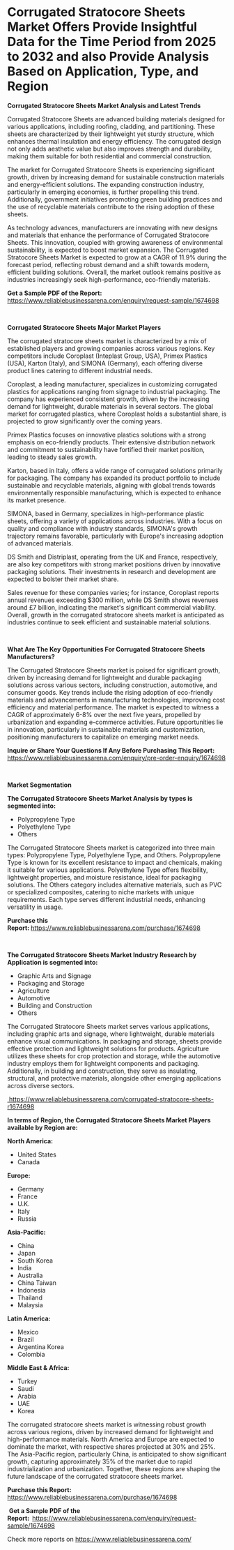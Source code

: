 <p><h1>Corrugated Stratocore Sheets Market Offers Provide Insightful Data for the Time Period from 2025 to 2032 and also Provide Analysis Based on Application, Type, and Region</h1></p><p><strong>Corrugated Stratocore Sheets Market Analysis and Latest Trends</strong></p>
<p><p>Corrugated Stratocore Sheets are advanced building materials designed for various applications, including roofing, cladding, and partitioning. These sheets are characterized by their lightweight yet sturdy structure, which enhances thermal insulation and energy efficiency. The corrugated design not only adds aesthetic value but also improves strength and durability, making them suitable for both residential and commercial construction.</p><p>The market for Corrugated Stratocore Sheets is experiencing significant growth, driven by increasing demand for sustainable construction materials and energy-efficient solutions. The expanding construction industry, particularly in emerging economies, is further propelling this trend. Additionally, government initiatives promoting green building practices and the use of recyclable materials contribute to the rising adoption of these sheets.</p><p>As technology advances, manufacturers are innovating with new designs and materials that enhance the performance of Corrugated Stratocore Sheets. This innovation, coupled with growing awareness of environmental sustainability, is expected to boost market expansion. The Corrugated Stratocore Sheets Market is expected to grow at a CAGR of 11.9% during the forecast period, reflecting robust demand and a shift towards modern, efficient building solutions. Overall, the market outlook remains positive as industries increasingly seek high-performance, eco-friendly materials.</p></p>
<p><strong>Get a Sample PDF of the Report:&nbsp;</strong> <a href="https://www.reliablebusinessarena.com/enquiry/request-sample/1674698?utm_campaign=2959&utm_medium=2&utm_source=Github&utm_content=ia&utm_term=25032025&utm_id=corrugated-stratocore-sheets">https://www.reliablebusinessarena.com/enquiry/request-sample/1674698</a></p>
<p>&nbsp;</p>
<p><strong>Corrugated Stratocore Sheets Major Market Players</strong></p>
<p><p>The corrugated stratocore sheets market is characterized by a mix of established players and growing companies across various regions. Key competitors include Coroplast (Inteplast Group, USA), Primex Plastics (USA), Karton (Italy), and SIMONA (Germany), each offering diverse product lines catering to different industrial needs.</p><p>Coroplast, a leading manufacturer, specializes in customizing corrugated plastics for applications ranging from signage to industrial packaging. The company has experienced consistent growth, driven by the increasing demand for lightweight, durable materials in several sectors. The global market for corrugated plastics, where Coroplast holds a substantial share, is projected to grow significantly over the coming years.</p><p>Primex Plastics focuses on innovative plastics solutions with a strong emphasis on eco-friendly products. Their extensive distribution network and commitment to sustainability have fortified their market position, leading to steady sales growth.</p><p>Karton, based in Italy, offers a wide range of corrugated solutions primarily for packaging. The company has expanded its product portfolio to include sustainable and recyclable materials, aligning with global trends towards environmentally responsible manufacturing, which is expected to enhance its market presence.</p><p>SIMONA, based in Germany, specializes in high-performance plastic sheets, offering a variety of applications across industries. With a focus on quality and compliance with industry standards, SIMONA's growth trajectory remains favorable, particularly with Europe's increasing adoption of advanced materials.</p><p>DS Smith and Distriplast, operating from the UK and France, respectively, are also key competitors with strong market positions driven by innovative packaging solutions. Their investments in research and development are expected to bolster their market share.</p><p>Sales revenue for these companies varies; for instance, Coroplast reports annual revenues exceeding $300 million, while DS Smith shows revenues around £7 billion, indicating the market's significant commercial viability. Overall, growth in the corrugated stratocore sheets market is anticipated as industries continue to seek efficient and sustainable material solutions.</p></p>
<p>&nbsp;</p>
<p><strong>What Are The Key Opportunities For Corrugated Stratocore Sheets Manufacturers?</strong></p>
<p><p>The Corrugated Stratocore Sheets market is poised for significant growth, driven by increasing demand for lightweight and durable packaging solutions across various sectors, including construction, automotive, and consumer goods. Key trends include the rising adoption of eco-friendly materials and advancements in manufacturing technologies, improving cost efficiency and material performance. The market is expected to witness a CAGR of approximately 6-8% over the next five years, propelled by urbanization and expanding e-commerce activities. Future opportunities lie in innovation, particularly in sustainable materials and customization, positioning manufacturers to capitalize on emerging market needs.</p></p>
<p><strong>Inquire or Share Your Questions If Any Before Purchasing This Report:</strong> <a href="https://www.reliablebusinessarena.com/enquiry/pre-order-enquiry/1674698?utm_campaign=2959&utm_medium=2&utm_source=Github&utm_content=ia&utm_term=25032025&utm_id=corrugated-stratocore-sheets">https://www.reliablebusinessarena.com/enquiry/pre-order-enquiry/1674698</a></p>
<p>&nbsp;</p>
<p><strong>Market Segmentation</strong></p>
<p><strong>The Corrugated Stratocore Sheets Market Analysis by types is segmented into:</strong></p>
<p><ul><li>Polypropylene Type</li><li>Polyethylene Type</li><li>Others</li></ul></p>
<p><p>The Corrugated Stratocore Sheets market is categorized into three main types: Polypropylene Type, Polyethylene Type, and Others. Polypropylene Type is known for its excellent resistance to impact and chemicals, making it suitable for various applications. Polyethylene Type offers flexibility, lightweight properties, and moisture resistance, ideal for packaging solutions. The Others category includes alternative materials, such as PVC or specialized composites, catering to niche markets with unique requirements. Each type serves different industrial needs, enhancing versatility in usage.</p></p>
<p><strong>Purchase this Report:&nbsp;</strong><a href="https://www.reliablebusinessarena.com/purchase/1674698?utm_campaign=2959&utm_medium=2&utm_source=Github&utm_content=ia&utm_term=25032025&utm_id=corrugated-stratocore-sheets">https://www.reliablebusinessarena.com/purchase/1674698</a></p>
<p>&nbsp;</p>
<p><strong>The Corrugated Stratocore Sheets Market Industry Research by Application is segmented into:</strong></p>
<p><ul><li>Graphic Arts and Signage</li><li>Packaging and Storage</li><li>Agriculture</li><li>Automotive</li><li>Building and Construction</li><li>Others</li></ul></p>
<p><p>The Corrugated Stratocore Sheets market serves various applications, including graphic arts and signage, where lightweight, durable materials enhance visual communications. In packaging and storage, sheets provide effective protection and lightweight solutions for products. Agriculture utilizes these sheets for crop protection and storage, while the automotive industry employs them for lightweight components and packaging. Additionally, in building and construction, they serve as insulating, structural, and protective materials, alongside other emerging applications across diverse sectors.</p></p>
<p><a href="https://www.reliablebusinessarena.com/corrugated-stratocore-sheets-r1674698?utm_campaign=2959&utm_medium=2&utm_source=Github&utm_content=ia&utm_term=25032025&utm_id=corrugated-stratocore-sheets">&nbsp;https://www.reliablebusinessarena.com/corrugated-stratocore-sheets-r1674698</a></p>
<p><strong>In terms of Region, the Corrugated Stratocore Sheets Market Players available by Region are:</strong></p>
<p>
    <p> <strong> North America: </strong>
        <ul>
            <li>United States</li>
            <li>Canada</li>
        </ul>
        </p> 
    <p> <strong> Europe: </strong>
        <ul>
            <li>Germany</li>
            <li>France</li>
            <li>U.K.</li>
            <li>Italy</li>
            <li>Russia</li>
        </ul>
        </p> 
    <p> <strong> Asia-Pacific: </strong>
        <ul>
            <li>China</li>
            <li>Japan</li>
            <li>South Korea</li>
            <li>India</li>
            <li>Australia</li>
            <li>China Taiwan</li>
            <li>Indonesia</li>
            <li>Thailand</li>
            <li>Malaysia</li>
        </ul>
        </p> 
    <p> <strong> Latin America: </strong>
        <ul>
            <li>Mexico</li>
            <li>Brazil</li>
            <li>Argentina Korea</li>
            <li>Colombia</li>
        </ul>
        </p> 
    <p> <strong> Middle East & Africa: </strong>
        <ul>
            <li>Turkey</li>
            <li>Saudi</li>
            <li>Arabia</li>
            <li>UAE</li>
            <li>Korea</li>
        </ul>
    </p>
    </p>
<p><p>The corrugated stratocore sheets market is witnessing robust growth across various regions, driven by increased demand for lightweight and high-performance materials. North America and Europe are expected to dominate the market, with respective shares projected at 30% and 25%. The Asia-Pacific region, particularly China, is anticipated to show significant growth, capturing approximately 35% of the market due to rapid industrialization and urbanization. Together, these regions are shaping the future landscape of the corrugated stratocore sheets market.</p></p>
<p><strong>Purchase this Report: </strong><a href="https://www.reliablebusinessarena.com/purchase/1674698?utm_campaign=2959&utm_medium=2&utm_source=Github&utm_content=ia&utm_term=25032025&utm_id=corrugated-stratocore-sheets">https://www.reliablebusinessarena.com/purchase/1674698</a></p>
<p>&nbsp;<strong>Get a Sample PDF of the Report:&nbsp;&nbsp;</strong><a href="https://www.reliablebusinessarena.com/enquiry/request-sample/1674698?utm_campaign=2959&utm_medium=2&utm_source=Github&utm_content=ia&utm_term=25032025&utm_id=corrugated-stratocore-sheets">https://www.reliablebusinessarena.com/enquiry/request-sample/1674698</a></p>
<p><strong></strong></p>
<p>Check more reports on <a href="https://www.reliablebusinessarena.com/?utm_campaign=2959&utm_medium=2&utm_source=Github&utm_content=ia&utm_term=25032025&utm_id=corrugated-stratocore-sheets">https://www.reliablebusinessarena.com/</a></p>